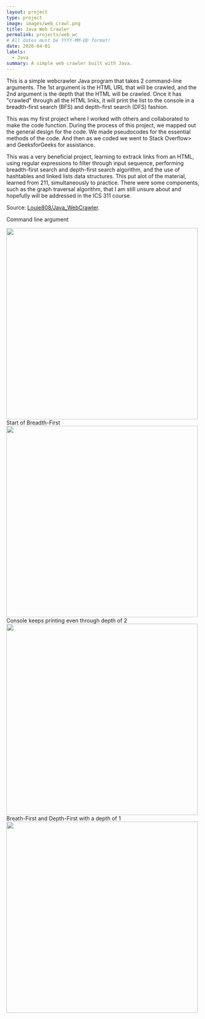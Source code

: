 ```yaml
---
layout: project
type: project
image: images/web_crawl.png
title: Java Web Crawler
permalink: projects/web_wc
# All dates must be YYYY-MM-DD format!
date: 2020-04-01
labels:
  - Java
summary: A simple web crawler built with Java.
---
```


This is a simple webcrawler Java program that takes 2 command-line arguments. The 1st argument is the HTML URL that will be crawled, and the 2nd argument is the depth that the HTML will be crawled. Once it has "crawled" through all the HTML links, it will print the list to the console in a  breadth-first search (BFS) and depth-first search (DFS) fashion.

This was my first project where I worked with others and collaborated to make the code function. During the process of this project, we mapped out the general design for the code. We made pseudocodes for the essential methods of the code. And then as we coded we went to Stack Overflow> and GeeksforGeeks for assistance.

This was a very beneficial project, learning to extrack links from an HTML, using regular expressions to filter through input sequence, performing breadth-first search and depth-first search algorithm, and the use of hashtables and linked lists data structures. This put alot of the material, learned from 211, simultaneously to practice. There were some components, such as the graph traversal algorithm, that I am still unsure about and hopefully will be addressed in the ICS 311 course.

Source: <a href = "https://github.com/Louie808/Java_WebCrawler"><i class="large github icon"></i>Louie808/Java_WebCrawler</a>.

Command line argument
<div class="center">
  <img class="Center" src="https://louie808.github.io/images/ProjectImages/java_wc_commandArg.png" height="500" class="ui fluid image">
</div>
Start of Breadth-First
<div class="center">
  <img class="Center" src="https://louie808.github.io/images/ProjectImages/java_wc_ex1.png" height="500" class="ui fluid image">
</div>
Console keeps printing even through depth of 2
<div class="center">
  <img class="Center" src="https://louie808.github.io/images/ProjectImages/java_wc_ex2.png" height="500" class="ui fluid image">
</div>
Breath-First and Depth-First with a depth of 1
<div class="center">
  <img class="Center" src="https://louie808.github.io/images/ProjectImages/java_wc_run.png" height="500" class="ui fluid image">
</div>
